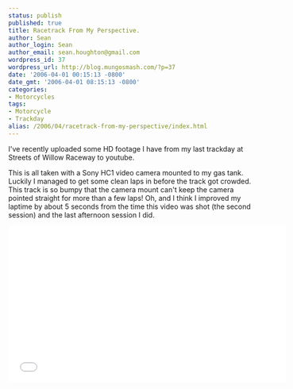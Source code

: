 ```yaml
---
status: publish
published: true
title: Racetrack From My Perspective.
author: Sean
author_login: Sean
author_email: sean.houghton@gmail.com
wordpress_id: 37
wordpress_url: http://blog.mungosmash.com/?p=37
date: '2006-04-01 00:15:13 -0800'
date_gmt: '2006-04-01 08:15:13 -0800'
categories:
- Motorcycles
tags:
- Motorcycle
- Trackday
alias: /2006/04/racetrack-from-my-perspective/index.html
---
```

I've recently uploaded some HD footage I have from my last trackday at Streets of Willow Raceway to youtube.

This is all taken with a Sony HC1 video camera mounted to my gas tank.  Luckily I managed to get some clean laps in before the track got crowded.  This track is so bumpy that the camera mount can't keep the camera pointed straight for more than a few laps!  Oh, and I think I improved my laptime by about 5 seconds from the time this video was shot (the second session) and the last afternoon session I did.

<iframe width="560" height="315" src="//www.youtube.com/embed/bTgHJmUwNK4" frameborder="0" allowfullscreen></iframe>

